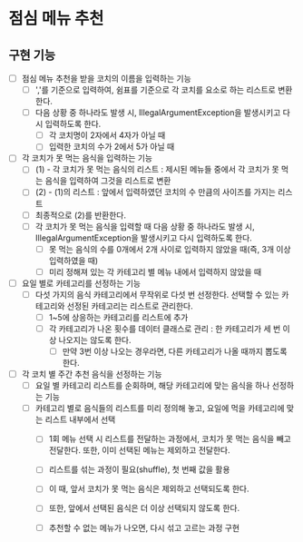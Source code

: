 # 점심 메뉴 추천

## 구현 기능
- [ ] 점심 메뉴 추천을 받을 코치의 이름을 입력하는 기능
  - [ ] ','를 기준으로 입력하여, 쉼표를 기준으로 각 코치를 요소로 하는 리스트로 변환한다.
  - [ ] 다음 상황 중 하나라도 발생 시, IllegalArgumentException을 발생시키고 다시 입력하도록 한다.
    - [ ] 각 코치명이 2자에서 4자가 아닐 때
    - [ ] 입력한 코치의 수가 2에서 5가 아닐 때

- [ ] 각 코치가 못 먹는 음식을 입력하는 기능
  - [ ] (1) - 각 코치가 못 먹는 음식의 리스트 : 제시된 메뉴들 중에서 각 코치가 못 먹는 음식을 입력하여 그것을 리스트로 변환
  - [ ] (2) - (1)의 리스트 : 앞에서 입력하였던 코치의 수 만큼의 사이즈를 가지는 리스트
  - [ ] 최종적으로 (2)를 반환한다.
  - [ ] 각 코치가 못 먹는 음식을 입력할 때 다음 상황 중 하나라도 발생 시, IllegalArgumentException을 발생시키고 다시 입력하도록 한다.
    - [ ] 못 먹는 음식의 수를 0개에서 2개 사이로 입력하지 않았을 때(즉, 3개 이상 입력하였을 때)
    - [ ] 미리 정해져 있는 각 카테고리 별 메뉴 내에서 입력하지 않았을 때
  
- [ ] 요일 별로 카테고리를 선정하는 기능
  - [ ] 다섯 가지의 음식 카테고리에서 무작위로 다섯 번 선정한다. 선택할 수 있는 카테고리와 선정된 카테고리는 리스트로 관리한다.
    - [ ] 1~5에 상응하는 카테고리를 리스트에 추가
    - [ ] 각 카테고리가 나온 횟수를 데이터 클래스로 관리 : 한 카테고리가 세 번 이상 나오지는 않도록 한다.
      - [ ] 만약 3번 이상 나오는 경우라면, 다른 카테고리가 나올 때까지 뽑도록 한다.

- [ ] 각 코치 별 주간 추천 음식을 선정하는 기능
  - [ ] 요일 별 카테고리 리스트를 순회하며, 해당 카테고리에 맞는 음식을 하나 선정하는 기능
  - [ ] 카테고리 별로 음식들의 리스트를 미리 정의해 놓고, 요일에 먹을 카테고리에 맞는 리스트 내부에서 선택
    - [ ] 1회 메뉴 선택 시 리스트를 전달하는 과정에서, 코치가 못 먹는 음식을 빼고 전달한다. 또한, 이미 선택된 메뉴는 제외하고 전달한다.
    - [ ] 리스트를 섞는 과정이 필요(shuffle), 첫 번째 값을 활용
    - [ ] 이 때, 앞서 코치가 못 먹는 음식은 제외하고 선택되도록 한다.
    - [ ] 또한, 앞에서 선택된 음식은 더 이상 선택되지 않도록 한다.
    - [ ] 추천할 수 없는 메뉴가 나오면, 다시 섞고 고르는 과정 구현
    
